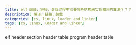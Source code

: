 ```yaml
---
title: elf 编译，链接，装载过程中需要哪些结构来实现相应的算法？？？
description: 编译，链接，装载
categories: [cs, linux, loader and linker]
tags: [cs, linux, loader and linker]
---
```


elf header
section header table
program header table